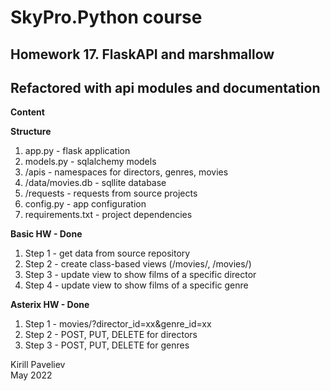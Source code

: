 # SkyPro.Python course
## Homework 17. FlaskAPI and marshmallow
## Refactored with api modules and documentation

**Content**

**Structure**
1. app.py - flask application
2. models.py - sqlalchemy models
3. /apis - namespaces for directors, genres, movies
4. /data/movies.db - sqllite database
5. /requests - requests from source projects
6. config.py - app configuration 
7. requirements.txt - project dependencies

**Basic HW - Done**
1. Step 1 - get data from source repository 
2. Step 2 - create class-based views (/movies/, /movies/<id>)
3. Step 3 - update view to show films of a specific director
4. Step 4 - update view to show films of a specific genre

**Asterix HW - Done**

1. Step 1 - movies/?director_id=xx&genre_id=xx
2. Step 2 - POST, PUT, DELETE for directors
3. Step 3 - POST, PUT, DELETE for genres

Kirill Paveliev\
May 2022